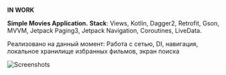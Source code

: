 **IN WORK**

**Simple Movies Application.**
**Stack**: Views, Kotlin, Dagger2, Retrofit, Gson, MVVM, Jetpack Paging3, Jetpack Navigation, Coroutines, LiveData.

Реализовано на данный момент: Работа с сетью, DI, навигация, локальное хранилище избранных фильмов, экран поиска


![**Screenshots**](https://github.com/user-attachments/assets/c4ee5e0b-c222-491d-9996-817b01746b10)


